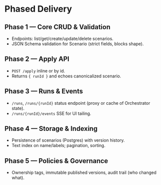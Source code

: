 
# Phased Delivery

## Phase 1 — Core CRUD & Validation
- Endpoints: list/get/create/update/delete scenarios.
- JSON Schema validation for Scenario (strict fields, blocks shape).

## Phase 2 — Apply API
- `POST /apply` inline or by id.
- Returns `{ runId }` and echoes canonicalized scenario.

## Phase 3 — Runs & Events
- `/runs`, `/runs/{runId}` status endpoint (proxy or cache of Orchestrator state).
- `/runs/{runId}/events` SSE for UI tailing.

## Phase 4 — Storage & Indexing
- Persistence of scenarios (Postgres) with version history.
- Text index on name/labels; pagination, sorting.

## Phase 5 — Policies & Governance
- Ownership tags, immutable published versions, audit trail (who changed what).
